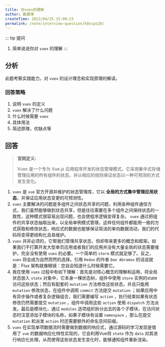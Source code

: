```yaml
---
title: 对vuex的理解
author: 鹏展博
createTime: 2022/04/25 15:09:23
permalink: /note/interview-question/k8vcpo28/
---
```


::: tip 提问
1. 简单说说你对 `vuex` 的理解
:::

## 分析

此题考察实践能力，对 `vuex` 的设计理念和实现原理的解读。

### 回答策略

1. 说明 `vuex` 的定义
2. `vuex` 解决了什么问题
3. 什么时候需要 `vuex`
4. 具体用法
5. 简述原理，优缺点等

## 回答

> __官网定义:__
> 
> Vuex 是一个专为 Vue.js 应用程序开发的状态管理模式。它采用集中式存储管理应用的所有组件的状态，并以相应的规则保证状态以一种可预测的方式发生变化。

1. `vuex` 是 `vue` 官方开源并维护的状态管理库，它以 __全局的方式集中管理应用状态__，并保证应用状态变更的可预测性。
2. `vuex` 主要解决的问题是多组件之间状态共享的问题，利用各种组件通信方式，我们虽然能够做到状态共享，但是往往需要在多个组件之间保持状态的一致性，这种模式很容易出现问题，也会使程序逻辑变得复杂。 `vuex` 通过把组件的共享状态抽取出来，以全局单例模式管理，这样任何组件都能用一致的方式获取和修改状态，响应式的数据也能够保证简洁的单向数据流动，我们的代码将变得更结构化且易维护。
3. `vuex` 并非必须的，它帮我们管理共享状态，但却带来更多的概念和框架。如果我们不打算开发大型单页应用或者我们的应用并没有大量全局的状态需要维护，完全没有使用 `vuex` 的必要。一个简单的 `store` 模式就足够了。反之， `vuex` 将会成为自然而然的选择。引用 `Redux` 的作者 `Dan Abramov` 的话说就是：Flux 架构就像眼镜：您自会知道什么时候需要它。
4. 我在使用 `vuex` 过程中有如下理解：首先是对核心概念的理解和运用，将全局状态放入 `state` 对象中，它本身一棵状态树，组件中使用 `store` 实例的state访问这些状态；然后有配套的 `mutation` 方法修改这些状态，并且只能用 `mutation` 修改状态，在组件中调用 `commit` 方法提交 `mutation` ；如果应用中有异步操作或者复杂逻辑组合，我们需要编写 `action` ，执行结束如果有状态修改仍然需要提交 `mutation` ，组件中调用这些 `action` 使用 `dispatch` 方法派发。最后是模块化，通过 `modules` 选项组织拆分出去的各个子模块，在访问状态时注意添加子模块的名称，如果子模块有设置 `namespace` ，那么在提交 `mutation` 和派发 `action` 时还需要额外的命名空间前缀。
5. `vuex` 在实现单项数据流时需要做到数据的响应式，通过源码的学习发现是借用了 `vue` 的数据响应化特性实现的，它会利用Vue将 `state` 作为 `data` 对其进行响应化处理，从而使得这些状态发生变化时，能够通知组件重新渲染。
